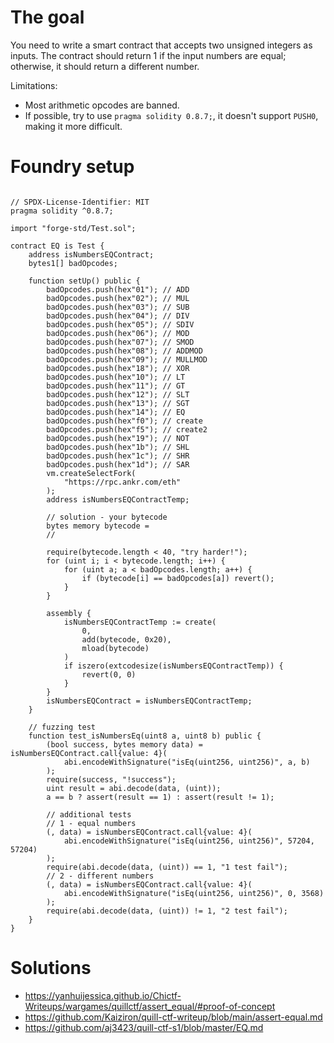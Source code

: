 # The goal

You need to write a smart contract that accepts two unsigned integers as inputs. The contract should return 1 if the input numbers are equal; otherwise, it should return a different number.

Limitations:
- Most arithmetic opcodes are banned.
- If possible, try to use `pragma solidity 0.8.7;`, it doesn't support `PUSH0`, making it more difficult.

# Foundry setup

```solidity

// SPDX-License-Identifier: MIT
pragma solidity ^0.8.7;

import "forge-std/Test.sol";

contract EQ is Test {
    address isNumbersEQContract;
    bytes1[] badOpcodes;

    function setUp() public {
        badOpcodes.push(hex"01"); // ADD
        badOpcodes.push(hex"02"); // MUL
        badOpcodes.push(hex"03"); // SUB
        badOpcodes.push(hex"04"); // DIV
        badOpcodes.push(hex"05"); // SDIV
        badOpcodes.push(hex"06"); // MOD
        badOpcodes.push(hex"07"); // SMOD
        badOpcodes.push(hex"08"); // ADDMOD
        badOpcodes.push(hex"09"); // MULLMOD
        badOpcodes.push(hex"18"); // XOR
        badOpcodes.push(hex"10"); // LT
        badOpcodes.push(hex"11"); // GT
        badOpcodes.push(hex"12"); // SLT
        badOpcodes.push(hex"13"); // SGT
        badOpcodes.push(hex"14"); // EQ
        badOpcodes.push(hex"f0"); // create
        badOpcodes.push(hex"f5"); // create2
        badOpcodes.push(hex"19"); // NOT
        badOpcodes.push(hex"1b"); // SHL
        badOpcodes.push(hex"1c"); // SHR
        badOpcodes.push(hex"1d"); // SAR
        vm.createSelectFork(
            "https://rpc.ankr.com/eth"
        );
        address isNumbersEQContractTemp;

        // solution - your bytecode
        bytes memory bytecode =
        //

        require(bytecode.length < 40, "try harder!");
        for (uint i; i < bytecode.length; i++) {
            for (uint a; a < badOpcodes.length; a++) {
				if (bytecode[i] == badOpcodes[a]) revert();
            }
        }

        assembly {
            isNumbersEQContractTemp := create(
                0,
                add(bytecode, 0x20),
                mload(bytecode)
            )
            if iszero(extcodesize(isNumbersEQContractTemp)) {
                revert(0, 0)
            }
        }
        isNumbersEQContract = isNumbersEQContractTemp;
    }

    // fuzzing test
    function test_isNumbersEq(uint8 a, uint8 b) public {
        (bool success, bytes memory data) = isNumbersEQContract.call{value: 4}(
            abi.encodeWithSignature("isEq(uint256, uint256)", a, b)
        );
        require(success, "!success");
        uint result = abi.decode(data, (uint));
        a == b ? assert(result == 1) : assert(result != 1);

        // additional tests
        // 1 - equal numbers
        (, data) = isNumbersEQContract.call{value: 4}(
            abi.encodeWithSignature("isEq(uint256, uint256)", 57204, 57204)
        );
        require(abi.decode(data, (uint)) == 1, "1 test fail");
        // 2 - different numbers
        (, data) = isNumbersEQContract.call{value: 4}(
            abi.encodeWithSignature("isEq(uint256, uint256)", 0, 3568)
        );
        require(abi.decode(data, (uint)) != 1, "2 test fail");
    }
}

```


# Solutions
- https://yanhuijessica.github.io/Chictf-Writeups/wargames/quillctf/assert_equal/#proof-of-concept
- https://github.com/Kaiziron/quill-ctf-writeup/blob/main/assert-equal.md
- https://github.com/aj3423/quill-ctf-s1/blob/master/EQ.md

